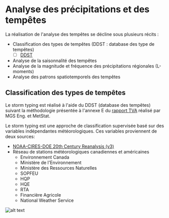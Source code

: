 # Analyse des précipitations et des tempêtes
La réalisation de l'analyse des tempêtes se décline sous plusieurs récits :
- Classification des types de tempêtes (DDST : database des type de tempêtes)
  - [ ] [DDST](DDST.ipynb)
- Analyse de la saisonnalité des tempêtes
- Analyse de la magnitude et fréquence des précipitations régionales (L-moments)
- Analyse des patrons spatiotemporels des tempêtes

## Classification des types de tempêtes 
Le storm typing est réalisé à l'aide du DDST (database des tempêtes) suivant la méthodologie présentée à l'annexe E du [rapport TVA](http://www.mgsengr.com/damsafetyfiles/TVA_Point%20Precipitation-Frequency_2015-03-02_Release.pdf?target=_blank&#page=132) réalisé par MGS Eng. et MetStat.

Le storm typing est une approche de classification supervisée basé sur des variables indépendantes météorologiques. Ces variables proviennent de deux sources:
- [NOAA-CIRES-DOE 20th Century Reanalysis (v3)](https://psl.noaa.gov/data/gridded/data.20thC_ReanV3.html)
- Réseau de stations météorologiques canadiennes et américaines 
  - Environnement Canada
  - Ministère de l'Environnement 
  - Ministère des Ressources Naturelles
  - SOPFEU
  - HQP
  - HQE
  - RTA
  - Financière Agricole
  - National Weather Service

![alt text](../../img/AMS.png?raw=true)
